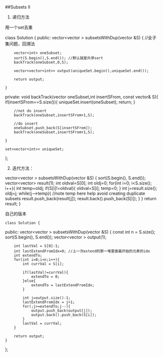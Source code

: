 ##Subsets II    

1. 递归方法

用一个set去重

class Solution {
public:
    vector<vector<int> > subsetsWithDup(vector<int> &S) {
        //全子集问题，回溯法
        

        
        vector<int> oneSubset;
        sort(S.begin(),S.end()); //默认就是升序sort
        backTrack(oneSubset,0,S);
        
        vector<vector<int>> output(uniqueSet.begin(),uniqueSet.end());
        
        return output;
        
    }
    
private:
    void backTrack(vector<int> oneSubset,int insertSFrom, const vector<int>& S){
        if(insertSFrom==S.size()){
            uniqueSet.insert(oneSubset);
            return;
        }
        
        //not do insert
        backTrack(oneSubset,insertSFrom+1,S);
        
        //do insert
        oneSubset.push_back(S[insertSFrom]);
        backTrack(oneSubset,insertSFrom+1,S);

    }
    
    set<vector<int>> uniqueSet;
    
};


2. 迭代方法：

 vector<vector<int> > subsetsWithDup(vector<int> &S) {
        sort(S.begin(), S.end());
        vector<vector<int>> result(1);
        int oldval=S[0];
        int oldj=0;
        for(int i=0; i<S.size(); i++){
            int temp=oldj;
            if(S[i]!=oldval){
                oldval=S[i]; temp=0;
            }
            int j=result.size();
            oldj=j;
            while(j-->temp){
                //note temp here help avoid creating duplicate subsets
                result.push_back(result[j]);
                result.back().push_back(S[i]);
            }
        }
        return result;
    } 

自己的版本

    class Solution {
public:
    vector<vector<int> > subsetsWithDup(vector<int> &S) {
        const int n = S.size();
        sort(S.begin(), S.end());
        vector<vector<int> > output(1);
        
        int lastVal = S[0]-1;
        int lastExtendFromIdx=0; //上一次extend的那一堆里面最开始的元素的idx
        int extendTo;
        for(int i=0;i<n;i++){
            int currVal = S[i];
            
            if(lastVal!=currVal){
                extendTo = 0;    
            }else{
                extendTo = lastExtendFromIdx;
            }
            
            int j=output.size()-1;
            lastExtendFromIdx = j+1;
            for(;j>=extendTo;j--){
                output.push_back(output[j]);
                output.back().push_back(S[i]);
            }
            lastVal = currVal;
        }
        
        return output;
    }
};



















